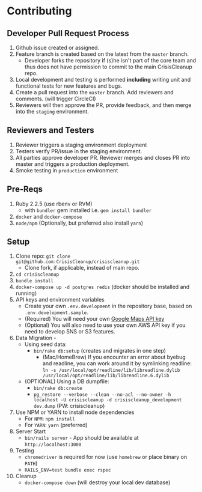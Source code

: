 # Contributing

## Developer Pull Request Process
1. Github issue created or assigned. 
2. Feature branch is created based on the latest from the `master` branch.
   * Developer forks the repository if (s)he isn't part of the core team and thus does not have permission to commit to the main CrisisCleanup repo. 
3. Local development and testing is performed **including** writing unit and functional tests for new features and bugs.
4. Create a pull request into the `master` branch.  Add reviewers and comments. (will trigger CircleCI)
5. Reviewers will then approve the PR, provide feedback, and then merge into the `staging` environment.

## Reviewers and Testers
1. Reviewer triggers a staging environment deployment
2. Testers verify PR/issue in the staging environment.
3. All parties approve developer PR.  Reviewer merges and closes PR into master and triggers a production deployment.
4. Smoke testing in `production` environment

## Pre-Reqs
1. Ruby 2.2.5 (use rbenv or RVM) 
	- with `bundler` gem installed i.e. `gem install bundler`
2. `docker` and `docker-compose`
3. `node/npm` (Optionally, but preferred also install `yarn`)

## Setup
1. Clone repo: `git clone git@github.com:CrisisCleanup/crisiscleanup.git`
   * Clone fork, if applicable, instead of main repo.
2. `cd crisiscleanup`
3. `bundle install`
4. `docker-compose up -d postgres redis` (docker should be installed and running)
5. API keys and environment variables
	- Create your own `.env.development` in the repository base, based on `.env.development.sample`.
	- (Required) You will need your own [Google Maps API key](https://developers.google.com/maps/documentation/javascript/get-api-key)
	- (Optional) You will also need to use your own AWS API key if you need to develop SNS or S3 features.
6. Data Migration - 
	- Using seed data:
		- `bin/rake db:setup` (creates and migrates in one step)
	        - (Mac/HomeBrew) If you encounter an error about byebug and readline, you can work around it by symlinking readline:    
	        `ln -s /usr/local/opt/readline/lib/libreadline.dylib /usr/local/opt/readline/lib/libreadline.6.dylib`
	- (OPTIONAL) Using a DB dumpfile:
		- `bin/rake db:create`
		- `pg_restore --verbose --clean --no-acl --no-owner -h localhost -U crisiscleanup -d crisiscleanup_development dev.dump` (PW: crisiscleanup)
7. Use NPM or YARN to install node dependencies
	- For `NPM`: `npm install`
	- For `YARN`: `yarn` (preferred)
8. Server Start
	- `bin/rails server` - App should be available at `http://localhost:3000`
9. Testing 
	- `chromedriver` is required for now (use `homebrew` or place binary on `PATH`)
	- `RAILS_ENV=test bundle exec rspec`
10. Cleanup
	- `docker-compose down` (will destroy your local dev database)
